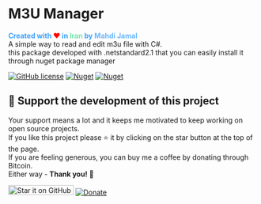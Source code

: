 # M3U Manager

<span style="color:#3da0fc;font-weight:bold;">Created with <span style="color:red;font-weight:bold;">❤</span> in <span style="color:#76e6aa;font-weight:bold;">Iran</span> by <span style="color:#6cb6fc;font-weight:bold;">Mahdi Jamal</span></span></br>
A simple way to read and edit m3u file with C#.</br>
this package developed with .netstandard2.1 that you can easily install it through nuget package manager

[![GitHub license](https://img.shields.io/github/license/MahdiJamal/M3UManager)](https://github.com/MahdiJamal/M3UManager/blob/master/LICENSE) [![Nuget](https://img.shields.io/nuget/v/M3UManager)](https://www.nuget.org/packages/M3UManager/) [![Nuget](https://img.shields.io/nuget/dt/M3UManager?label=nuget)](https://www.nuget.org/packages/M3UManager/)


## 🎂 Support the development of this project

Your support means a lot and it keeps me motivated to keep working on open source projects.</br>
If you like this project please ⭐ it by clicking on the star button at the top of the page.</br>
If you are feeling generous, you can buy me a coffee by donating through Bitcoin.</br>
Either way - **Thank you!** 🎉

[<img src="https://img.shields.io/github/stars/MahdiJamal/M3UManager?color=green&label=star%20it%20on%20GitHub" width="132" height="20" alt="Star it on GitHub"/>](https://github.com/MahdiJamal/M3UManager) [![Donate](https://img.shields.io/badge/Donate-Bitcoin-gold)]()
